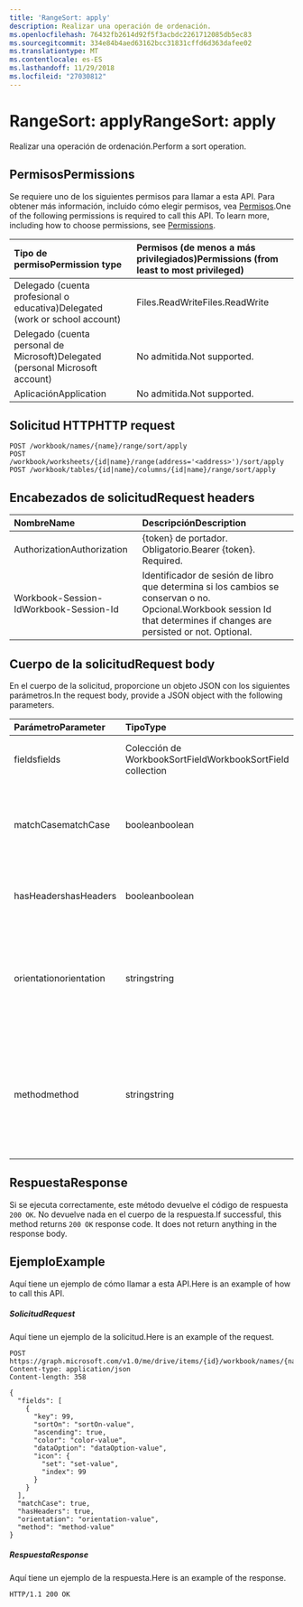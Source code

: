 ```yaml
---
title: 'RangeSort: apply'
description: Realizar una operación de ordenación.
ms.openlocfilehash: 76432fb2614d92f5f3acbdc2261712085db5ec83
ms.sourcegitcommit: 334e84b4aed63162bcc31831cffd6d363dafee02
ms.translationtype: MT
ms.contentlocale: es-ES
ms.lasthandoff: 11/29/2018
ms.locfileid: "27030812"
---
```

# <a name="rangesort-apply"></a><span data-ttu-id="752c9-103">RangeSort: apply</span><span class="sxs-lookup"><span data-stu-id="752c9-103">RangeSort: apply</span></span>

<span data-ttu-id="752c9-104">Realizar una operación de ordenación.</span><span class="sxs-lookup"><span data-stu-id="752c9-104">Perform a sort operation.</span></span>
## <a name="permissions"></a><span data-ttu-id="752c9-105">Permisos</span><span class="sxs-lookup"><span data-stu-id="752c9-105">Permissions</span></span>
<span data-ttu-id="752c9-p101">Se requiere uno de los siguientes permisos para llamar a esta API. Para obtener más información, incluido cómo elegir permisos, vea [Permisos](/graph/permissions-reference).</span><span class="sxs-lookup"><span data-stu-id="752c9-p101">One of the following permissions is required to call this API. To learn more, including how to choose permissions, see [Permissions](/graph/permissions-reference).</span></span>

|<span data-ttu-id="752c9-108">Tipo de permiso</span><span class="sxs-lookup"><span data-stu-id="752c9-108">Permission type</span></span>      | <span data-ttu-id="752c9-109">Permisos (de menos a más privilegiados)</span><span class="sxs-lookup"><span data-stu-id="752c9-109">Permissions (from least to most privileged)</span></span>              |
|:--------------------|:---------------------------------------------------------|
|<span data-ttu-id="752c9-110">Delegado (cuenta profesional o educativa)</span><span class="sxs-lookup"><span data-stu-id="752c9-110">Delegated (work or school account)</span></span> | <span data-ttu-id="752c9-111">Files.ReadWrite</span><span class="sxs-lookup"><span data-stu-id="752c9-111">Files.ReadWrite</span></span>    |
|<span data-ttu-id="752c9-112">Delegado (cuenta personal de Microsoft)</span><span class="sxs-lookup"><span data-stu-id="752c9-112">Delegated (personal Microsoft account)</span></span> | <span data-ttu-id="752c9-113">No admitida.</span><span class="sxs-lookup"><span data-stu-id="752c9-113">Not supported.</span></span>    |
|<span data-ttu-id="752c9-114">Aplicación</span><span class="sxs-lookup"><span data-stu-id="752c9-114">Application</span></span> | <span data-ttu-id="752c9-115">No admitida.</span><span class="sxs-lookup"><span data-stu-id="752c9-115">Not supported.</span></span> |

## <a name="http-request"></a><span data-ttu-id="752c9-116">Solicitud HTTP</span><span class="sxs-lookup"><span data-stu-id="752c9-116">HTTP request</span></span>
<!-- { "blockType": "ignored" } -->
```http
POST /workbook/names/{name}/range/sort/apply
POST /workbook/worksheets/{id|name}/range(address='<address>')/sort/apply
POST /workbook/tables/{id|name}/columns/{id|name}/range/sort/apply

```
## <a name="request-headers"></a><span data-ttu-id="752c9-117">Encabezados de solicitud</span><span class="sxs-lookup"><span data-stu-id="752c9-117">Request headers</span></span>
| <span data-ttu-id="752c9-118">Nombre</span><span class="sxs-lookup"><span data-stu-id="752c9-118">Name</span></span>       | <span data-ttu-id="752c9-119">Descripción</span><span class="sxs-lookup"><span data-stu-id="752c9-119">Description</span></span>|
|:---------------|:----------|
| <span data-ttu-id="752c9-120">Authorization</span><span class="sxs-lookup"><span data-stu-id="752c9-120">Authorization</span></span>  | <span data-ttu-id="752c9-p102">{token} de portador. Obligatorio.</span><span class="sxs-lookup"><span data-stu-id="752c9-p102">Bearer {token}. Required.</span></span> |
| <span data-ttu-id="752c9-123">Workbook-Session-Id</span><span class="sxs-lookup"><span data-stu-id="752c9-123">Workbook-Session-Id</span></span>  | <span data-ttu-id="752c9-p103">Identificador de sesión de libro que determina si los cambios se conservan o no. Opcional.</span><span class="sxs-lookup"><span data-stu-id="752c9-p103">Workbook session Id that determines if changes are persisted or not. Optional.</span></span>|

## <a name="request-body"></a><span data-ttu-id="752c9-126">Cuerpo de la solicitud</span><span class="sxs-lookup"><span data-stu-id="752c9-126">Request body</span></span>
<span data-ttu-id="752c9-127">En el cuerpo de la solicitud, proporcione un objeto JSON con los siguientes parámetros.</span><span class="sxs-lookup"><span data-stu-id="752c9-127">In the request body, provide a JSON object with the following parameters.</span></span>

| <span data-ttu-id="752c9-128">Parámetro</span><span class="sxs-lookup"><span data-stu-id="752c9-128">Parameter</span></span>    | <span data-ttu-id="752c9-129">Tipo</span><span class="sxs-lookup"><span data-stu-id="752c9-129">Type</span></span>   |<span data-ttu-id="752c9-130">Descripción</span><span class="sxs-lookup"><span data-stu-id="752c9-130">Description</span></span>|
|:---------------|:--------|:----------|
|<span data-ttu-id="752c9-131">fields</span><span class="sxs-lookup"><span data-stu-id="752c9-131">fields</span></span>|<span data-ttu-id="752c9-132">Colección de WorkbookSortField</span><span class="sxs-lookup"><span data-stu-id="752c9-132">WorkbookSortField collection</span></span>|<span data-ttu-id="752c9-133">La lista de condiciones por las que realizar la ordenación.</span><span class="sxs-lookup"><span data-stu-id="752c9-133">The list of conditions to sort on.</span></span>|
|<span data-ttu-id="752c9-134">matchCase</span><span class="sxs-lookup"><span data-stu-id="752c9-134">matchCase</span></span>|<span data-ttu-id="752c9-135">boolean</span><span class="sxs-lookup"><span data-stu-id="752c9-135">boolean</span></span>|<span data-ttu-id="752c9-p104">Opcional. Indica si la ordenación de cadenas distingue mayúsculas de minúsculas.</span><span class="sxs-lookup"><span data-stu-id="752c9-p104">Optional. Whether to have the casing impact string ordering.</span></span>|
|<span data-ttu-id="752c9-138">hasHeaders</span><span class="sxs-lookup"><span data-stu-id="752c9-138">hasHeaders</span></span>|<span data-ttu-id="752c9-139">boolean</span><span class="sxs-lookup"><span data-stu-id="752c9-139">boolean</span></span>|<span data-ttu-id="752c9-p105">Opcional. Si el rango tiene un encabezado.</span><span class="sxs-lookup"><span data-stu-id="752c9-p105">Optional. Whether the range has a header.</span></span>|
|<span data-ttu-id="752c9-142">orientation</span><span class="sxs-lookup"><span data-stu-id="752c9-142">orientation</span></span>|<span data-ttu-id="752c9-143">string</span><span class="sxs-lookup"><span data-stu-id="752c9-143">string</span></span>|<span data-ttu-id="752c9-144">Opcional.</span><span class="sxs-lookup"><span data-stu-id="752c9-144">Optional.</span></span> <span data-ttu-id="752c9-145">Si la operación ordenar filas o columnas.</span><span class="sxs-lookup"><span data-stu-id="752c9-145">Whether the operation is sorting rows or columns.</span></span>  <span data-ttu-id="752c9-146">Los valores posibles son: `Rows`, `Columns`.</span><span class="sxs-lookup"><span data-stu-id="752c9-146">The possible values are: `Rows`, `Columns`.</span></span>|
|<span data-ttu-id="752c9-147">method</span><span class="sxs-lookup"><span data-stu-id="752c9-147">method</span></span>|<span data-ttu-id="752c9-148">string</span><span class="sxs-lookup"><span data-stu-id="752c9-148">string</span></span>|<span data-ttu-id="752c9-149">Opcional.</span><span class="sxs-lookup"><span data-stu-id="752c9-149">Optional.</span></span> <span data-ttu-id="752c9-150">El método de ordenación que se utiliza para los caracteres chinos.</span><span class="sxs-lookup"><span data-stu-id="752c9-150">The ordering method used for Chinese characters.</span></span>  <span data-ttu-id="752c9-151">Los valores posibles son: `PinYin`, `StrokeCount`.</span><span class="sxs-lookup"><span data-stu-id="752c9-151">The possible values are: `PinYin`, `StrokeCount`.</span></span>|

## <a name="response"></a><span data-ttu-id="752c9-152">Respuesta</span><span class="sxs-lookup"><span data-stu-id="752c9-152">Response</span></span>

<span data-ttu-id="752c9-p108">Si se ejecuta correctamente, este método devuelve el código de respuesta `200 OK`. No devuelve nada en el cuerpo de la respuesta.</span><span class="sxs-lookup"><span data-stu-id="752c9-p108">If successful, this method returns `200 OK` response code. It does not return anything in the response body.</span></span>

## <a name="example"></a><span data-ttu-id="752c9-155">Ejemplo</span><span class="sxs-lookup"><span data-stu-id="752c9-155">Example</span></span>
<span data-ttu-id="752c9-156">Aquí tiene un ejemplo de cómo llamar a esta API.</span><span class="sxs-lookup"><span data-stu-id="752c9-156">Here is an example of how to call this API.</span></span>
##### <a name="request"></a><span data-ttu-id="752c9-157">Solicitud</span><span class="sxs-lookup"><span data-stu-id="752c9-157">Request</span></span>
<span data-ttu-id="752c9-158">Aquí tiene un ejemplo de la solicitud.</span><span class="sxs-lookup"><span data-stu-id="752c9-158">Here is an example of the request.</span></span>
<!-- {
  "blockType": "request",
  "name": "rangesort_apply"
}-->
```http
POST https://graph.microsoft.com/v1.0/me/drive/items/{id}/workbook/names/{name}/range/sort/apply
Content-type: application/json
Content-length: 358

{
  "fields": [
    {
      "key": 99,
      "sortOn": "sortOn-value",
      "ascending": true,
      "color": "color-value",
      "dataOption": "dataOption-value",
      "icon": {
        "set": "set-value",
        "index": 99
      }
    }
  ],
  "matchCase": true,
  "hasHeaders": true,
  "orientation": "orientation-value",
  "method": "method-value"
}
```

##### <a name="response"></a><span data-ttu-id="752c9-159">Respuesta</span><span class="sxs-lookup"><span data-stu-id="752c9-159">Response</span></span>
<span data-ttu-id="752c9-160">Aquí tiene un ejemplo de la respuesta.</span><span class="sxs-lookup"><span data-stu-id="752c9-160">Here is an example of the response.</span></span> 
<!-- {
  "blockType": "response"
} -->
```http
HTTP/1.1 200 OK
```

<!-- uuid: 8fcb5dbc-d5aa-4681-8e31-b001d5168d79
2015-10-25 14:57:30 UTC -->
<!-- {
  "type": "#page.annotation",
  "description": "RangeSort: apply",
  "keywords": "",
  "section": "documentation",
  "tocPath": ""
}-->